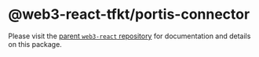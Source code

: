 # @web3-react-tfkt/portis-connector

Please visit the [parent `web3-react` repository](https://github.com/NoahZinsmeister/web3-react) for documentation and details on this package.
